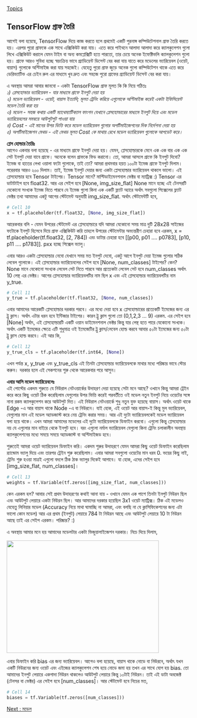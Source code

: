 [Topics](/SUMMARY.md)

## TensorFlow গ্রাফ তৈরি  
আগেই বলা হয়েছে, TensorFlow দিয়ে কাজ করতে হলে প্রথমেই একটি পুরনাঙ্গ কম্পিউটেশনাল গ্রাফ তৈরি করতে হয়। এরপর পুরো গ্রাফকে এক সাথে এক্সিকিউট করা যায়। এতে করে পাইথনে আলাদা আলাদা করে ক্যালকুলেশন গুলো লিখে এক্সিকিউট করালে যেমন টাইম বা অন্য কমপ্লেক্সিটি হতে পারতো, তার চেয়ে অনেক ইফেক্টিভলি ক্যালকুলেশন গুলো হয়।
গ্রাফে আরও সুবিধা হচ্ছে স্বয়ংক্রিয় ভাবে গ্র্যাডিয়েন্ট ডিসেন্ট বের করা যায় যাতে করে মডেলের ভ্যারিয়েবল (ওয়েট, বায়াস) গুলোকে অপ্টিমাইজ করা যায় সহজেই। যেহেতু পুরো গ্রাফ জুড়ে অনেক গুলো কম্পিউটেশন থাকে এতে করে ডেরিভ্যাটিভ এর চেইন রুল এর মাধ্যমে খুব দ্রুত এবং সহজে পুরো গ্রাফের গ্র্যাডিয়েন্ট ডিসেন্ট বের করা যায়।

এ অবস্থায় আমরা আবার জানবো - একটা TensorFlow গ্রাফ মূলত কি কি নিয়ে গঠিতঃ  
<em>১) প্লেসহোল্ডার ভ্যারিয়েবল - যার মাধ্যমে গ্রাফে ইনপুট দেয়া হয়</em>  
<em> ২) মডেল ভ্যারিয়েবল - ওয়েট, বায়াস ইত্যাদি; মূলত ট্রেনিং করিয়ে এগুলোকে অপ্টিমাইজ করেই একটা ইফিসিয়েন্ট মডেল তৈরি করা হয়</em>  
<em> ৩) মডেল - সহজ কথায় একটি ম্যাথেম্যাটিক্যাল ফাংশন যেখানে প্লেসহোল্ডারের মাধ্যমে ইনপুট দিয়ে এবং মডেল ভ্যারিয়েবলের সমন্বয়ে আউপুটপুট পাওয়া যায়</em>  
<em> ৪) Cost - এই মানের উপর ভিত্তি করে মডেল ভ্যারিয়েবল গুলোর অপটিমাইজেশনের দিক নির্দেশনা দেয়া হয়</em>  
<em> ৫) অপটিমাইজেশন মেথড - এই মেথড মূলত Cost কে মাথায় রেখে মডেল ভ্যারিয়েবল গুলোকে আপডেট করে।</em>  

<strong>প্লেস হোল্ডার তৈরিঃ</strong>  
আগেও একবার বলা হয়েছে - এর মাধ্যমে গ্রাফে ইনপুট দেয়া হয়। যেমন, প্লেসহোল্ডারকে মেনে এক এক বার এক এক সেট ইনপুট দেয়া যাবে গ্রাফে। অনেকে বলেন গ্রাফকে ফিড করানো। তো, আমরা আসলে গ্রাফে কি ইনপুট দিবো? ইমেজ বা হাতের লেখা ওয়ালা ফটো গুলোকে, তাই তো? আমরা প্রথমবার হয়ত ১০০টা ইমেজ গ্রাফে ইনপুট দিলাম। পরেরবার আরও ২০০ দিলাম। তাই, ইমেজ ইনপুট দেয়ার জন্য একটা প্লেসহোল্ডার ভ্যারিয়েবল থাকলে ভালো। এই প্লেসহোল্ডার হবে Tensor টাইপের। Tensor মানে? মাল্টিডাইমেনশনাল ভেক্টর বা ম্যাট্রিক্স :) Tensor এর ডাটাটাইপ হবে float32. আর এর সেইপ হবে [None, img_size_flat] None মানে হচ্ছে এই টেনসরটি যেকোনো সংখ্যক ইমেজ নিতে পারবে যে ইমেজ গুলো কিনা এক একটি ফ্ল্যাট অ্যারে অর্থাৎ সবগুলো পিক্সেলের ফ্ল্যাট ভেক্টর তথা আমাদের একটু আগের স্টেটমেন্ট অনুযায়ী img_size_flat. অর্থাৎ স্টেটমেন্টটি হবে,

```python
# Cell 10
x = tf.placeholder(tf.float32, [None, img_size_flat])
```

আরেকবার বলি - যেমন উপরের স্টেটমেন্ট এর প্লেসহোল্ডারে যদি আমরা যেকোনো সময় মাত্র দুটি 28x28 সাইজের ফটোকে ইনপুট হিসেবে দিয়ে গ্রাফ এক্সিকিউট করি তাহলে উপরের স্টেটমেন্টার অভ্যন্তরীণ চেহারা হবে এরকম, x = tf.placeholder(tf.float32, [2, 784]) এবং ডাটার চেহারা হবে [[p00, p01 .... p0783], [p10, p11 .... p1783]]. pxx হচ্ছে পিক্সেল ভ্যালু।

এবার আরও একটা প্লেসহোল্ডার নেবো যেখানে সময় মত ইনপুট দেবো, একটু আগে ইনপুট দেয়া ইমেজ গুলোর সঠিক লেবেল গুলোকে। এই প্লেসহোল্ডার ভ্যারিয়েবলের সেইপ হবে [None, num_classes] টাইপের? কেন? None মানে যেকোনো সংখ্যক লেবেল সেট নিতে পারবে আর প্রত্যেকটা লেবেল সেট হবে num_classes অর্থাৎ 10 লেন্থ এর ভেক্টর। আগের প্লেসহোল্ডার ভ্যারিয়েবলটির নাম ছিল x এবং এই প্লেসহোল্ডার ভ্যারিয়েবলটির নাম y_true.

```python
# Cell 11
y_true = tf.placeholder(tf.float32, [None, num_classes])
```

এবার আমাদের আরেকটি প্লেসহোল্ডার দরকার পরবে। এর মধ্যে দেয়া হবে x প্লেসহোল্ডারের প্রত্যেকটি ইমেজের জন্য এর ট্রু ক্লাস। অর্থাৎ এটার ধরন হবে ইন্টিজার টাইপের। কারন ট্রু ক্লাস গুলো তো (0,1,2,3 ... 9) এরকম. এর সেইপ হবে [None] অর্থাৎ, এই প্লেসহোল্ডারটি একটি ওয়ান ডাইমেনশনাল ভেক্টর কিন্তু যার লেন্থ হতে পারে যেকোনো সংখ্যক। অর্থাৎ একটি ইমেজের ক্ষেত্রে এটি শুধুমাত্র ওই ইমেজেটির ট্রু ক্লাস/লেবেল হোল্ড করবে আবার ৫০টা ইমেজের জন্য ৫০টা ট্রু ক্লাস হোল্ড করবে। এই আর কি,

```python
# Cell 12
y_true_cls = tf.placeholder(tf.int64, [None])
```

এখন পর্যন্ত x, y_true এবং y_true_cls এই তিনটা প্লেসহোল্ডার ভ্যারিয়েবলকে মাথার মধ্যে পরিষ্কার ভাবে স্টোর করুন। দরকার হলে এই সেকশনের শুরু থেকে আরেকবার পরে আসুন।

<strong>এবার আসি মডেল ভ্যারিয়েবলেঃ</strong>   
এই পোস্টের একদম শুরুতে যে নিউরাল নেটওয়ার্কের উদাহরণ দেয়া হয়েছে সেটা মনে আছে? ওখানে কিন্তু আমরা ট্রেইন করে করে কিছু ওয়েট ঠিক করেছিলাম যেগুলোর উপর ভিত্তি করেই পরবর্তীতে ওই মডেল নতুন ইনপুট নিয়ে ওয়েটের সঙ্গে নানা রকম ক্যালকুলেশন করে আউটপুট দিত। এই নিউরাল নেটওয়ার্কে শুধু নতুন যুক্ত হয়েছে বায়াস। অর্থাৎ ওয়েট থাকে Edge -এ আর বায়াস থাকে Node -এ বা নিউরনে।
যাই হোক, এই ওয়েট আর বায়াস-ই কিন্তু মুল ভ্যারিয়েবল, যেগুলোর মান এই মডেল অ্যাডজাস্ট করে নেয় ট্রেনিং করার সময়। আর এই দুটো ভ্যারিয়েবলকেই মডেল ভ্যারিয়েবল বলা হয়ে থাকে। এখন আমরা আমাদের মডেলের এই দুটো ভ্যারিয়েবলকে ডিফাইন করবো। এগুলো কিন্তু প্লেসহোল্ডার নয় যে এগুলোর মান বাইরে থেকে ইনপুট হবে। বরং এগুলো নর্মাল ভ্যারিয়েবল যেগুলো কিনা ট্রেনিং চলাকালীন অবস্থায় ক্যালকুলেশনের মধ্যে সময়ে সময়ে অ্যাডজাস্ট বা অপ্টিমাইজড হবে।

শুরুতেই আমরা ওয়েট ভ্যারিয়েবল ডিফাইন করি। একদম শুরুর উদাহরণে যেমন আমরা কিছু ওয়েট ডিফাইন করেছিলাম র‍্যান্ডোম ভ্যালু দিয়ে এবং তারপর ট্রেইন শুরু করেছিলাম। এবার আমরা সবগুলো ওয়েটের মান ধরব 0. ভয়ের কিছু নাই, ট্রেনিং শুরু হওয়া মাত্রই এগুলো বদলে ঠিক ঠাক ভ্যালুর দিকেই আগাবে। যা হোক, এদের সেইপ হবে [img_size_flat, num_classes]।

```python
# Cell 13
weights = tf.Variable(tf.zeros([img_size_flat, num_classes]))
```

কেন এরকম হল? আবার সেই প্রথম উদাহরণের কথাই আনা যায় - ওখানে যেমন এক পাশে তিনটা ইনপুট নিউরন ছিল এবং আউটপুট লেয়ারে একটা নিউরন ছিল। আর আমাদের দরকার হয়েছিল 3x1 ওয়েট ম্যাট্রিক্স। ঠিক এই মডেলও যেহেতু লিনিয়ার মডেল (Accuracy নিয়ে মাথা ঘামাচ্ছি না আমরা, এবং বলছি না যে ক্লাসিফিকেশনের জন্য এটা ভালো কোন মডেল) আর এর প্রথম (ইনপুট) লেয়ারে 784 টা নিউরন আছে এবং আউটপুট লেয়ারে 10 টা নিউরন আছে তাই এর সেইপ এরকম। পরিষ্কার? :)

এ অবস্থায় আমার মনে হয় আমাদের মডেলটার একটা ভিজুয়ালাইজেশন দরকার। নিচে দিয়ে দিলাম,

<img class="aligncenter  wp-image-1770" src="https://nuhil.files.wordpress.com/2017/05/screen-shot-2017-05-29-at-10-58-45-pm.png?w=687" alt="" width="416" height="307" />

এবার ডিফাইন করি bias এর জন্য ভ্যারিয়েবল। আগেও বলা হয়েছে, বায়াস থাকে নোডে বা নিউরনে, অর্থাৎ যখন একটি নিউরনের জন্য ওয়েট এবং এইজের ক্যালকুলেশন শেষ হয়ে নোডে জমা হয় তখন এর সাথে যোগ হয় bias. তো আমাদের ইনপুট লেয়ারে একগাদা নিউরন থাকলেও আউটপুট লেয়ারে কিন্তু ১০টাই নিউরন। তাই এই ডাটা অবজেক্ট (টেনসর বা ভেক্টর) এর সেইপ হবে [num_classes]। আর স্টেটমেন্ট হবে নিচের মত,

```python
# Cell 14
biases = tf.Variable(tf.zeros([num_classes]))
```

[Next : মডেল](tf-img-class-model.md)